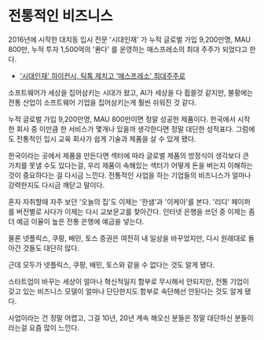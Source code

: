 # 전통적인 비즈니스

2016년에 시작한 대치동 입시 전문 '시대인재' 가 누적 글로벌 가입 9,200만명, MAU 800만, 누적 투자 1,500억의 '콴다' 를 운영하는 매스프레소의 최대 주주가 되었다고 한다.

- ['시대인재' 하이컨시, 틱톡 제치고 '매스프레소' 최대주주로](https://www.thebell.co.kr/free/content/ArticleView.asp?key=202508250943089640107331)

소프트웨어가 세상을 집어삼키는 시대가 왔고,
AI가 세상을 다 휩쓸것 같지만,
불황에는 전통 산업이 소프트웨어 기업을 집어삼키는게 훨씬 쉬워진 것 같다.

누적 글로벌 가입 9,200만명, MAU 800만이면 정말 성공한 제품이다.
한국에서 시작한 회사 중 이만큼 한 서비스가 몇개나 있을까 생각한다면 정말 대단한 성적표다.
그럼에도 전통적인 입시 교육 회사가 쉽게 기술과 제품을 살 수 있게 됐다.

한국이라는 곳에서 제품을 만든다면 섹터에 따라 글로벌 제품의 방정식이 생각보다 큰 가치를 못낼 수도 있다는걸,
우리 제품이 속해있는 섹터가 어떻게 돈을 버는지 이해하는것이 중요하다는 걸 다시금 느낀다.
전통적인 사업을 하는 기업들의 비즈니스가 얼마나 강력한지도 다시금 깨닫고 말이다.

혼자 자취할때 자주 보던 '오늘의 집'도 이제는 '한샘'과 '이케아'를 본다.
'리디' 페이퍼를 버전별로 사다가 이제는 다시 교보문고를 찾아간다.
인터넷 은행을 쓰던 중 이제는 좀 더 예금 이율이 높은 전통 은행에 예금을 넣는다.

물론 넷플릭스, 쿠팡, 배민, 토스 증권은 여전히 내 일상을 바꾸었지만, 다시 원래대로 돌아간 것들도 대단히 많다.

근데 모두가 넷플릭스, 쿠팡, 배민, 토스와 같을 수 없다는 것도 알게 됐다.

스타트업이 바꾸는 세상이 얼마나 혁신적일지 함부로 무시해서 안되지만,
전통 기업이 갖고 있는 비즈니스 모델이 얼마나 단단한지도 함부로 속단해선 안된다는 것도 알게 됐다.

사업이라는 건 정말 어렵고,
그걸 10년, 20년 계속 해오신 분들은 정말 대단하신 분들이라는걸 요즘 많이 느낀다.